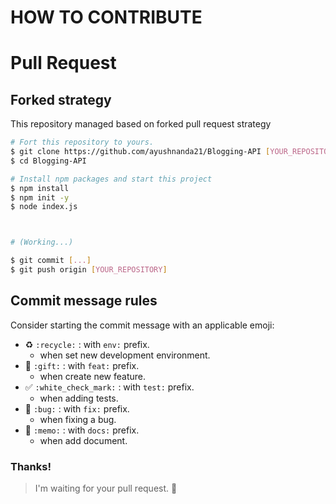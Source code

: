 # HOW TO CONTRIBUTE

# Pull Request

## Forked strategy

This repository managed based on forked pull request strategy

```sh
# Fort this repository to yours.
$ git clone https://github.com/ayushnanda21/Blogging-API [YOUR_REPOSITORY]
$ cd Blogging-API

# Install npm packages and start this project 
$ npm install 
$ npm init -y
$ node index.js



# (Working...)

$ git commit [...]
$ git push origin [YOUR_REPOSITORY]


```

## Commit message rules

Consider starting the commit message with an applicable emoji:

- :recycle: `:recycle:` : with `env:` prefix.
  - when set new development environment.
- :gift: `:gift:` : with `feat:` prefix.
  - when create new feature.
- ✅ `:white_check_mark:` : with `test:` prefix.
  - when adding tests.
- 🐛 `:bug:` : with `fix:` prefix.
  - when fixing a bug.
- :memo: `:memo:` : with `docs:` prefix.
  - when add document.

### Thanks!

> I'm waiting for your pull request. :pray:
